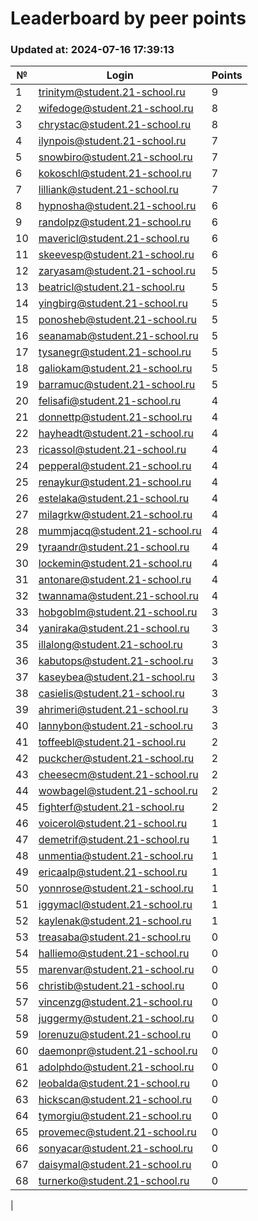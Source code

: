 # Leaderboard by peer points

### Updated at: 2024-07-16 17:39:13

| № | Login | Points |
|---|-------|--------|
|1|trinitym@student.21-school.ru|9|
|2|wifedoge@student.21-school.ru|8|
|3|chrystac@student.21-school.ru|8|
|4|ilynpois@student.21-school.ru|7|
|5|snowbiro@student.21-school.ru|7|
|6|kokoschl@student.21-school.ru|7|
|7|lilliank@student.21-school.ru|7|
|8|hypnosha@student.21-school.ru|6|
|9|randolpz@student.21-school.ru|6|
|10|mavericl@student.21-school.ru|6|
|11|skeevesp@student.21-school.ru|6|
|12|zaryasam@student.21-school.ru|5|
|13|beatricl@student.21-school.ru|5|
|14|yingbirg@student.21-school.ru|5|
|15|ponosheb@student.21-school.ru|5|
|16|seanamab@student.21-school.ru|5|
|17|tysanegr@student.21-school.ru|5|
|18|galiokam@student.21-school.ru|5|
|19|barramuc@student.21-school.ru|5|
|20|felisafi@student.21-school.ru|4|
|21|donnettp@student.21-school.ru|4|
|22|hayheadt@student.21-school.ru|4|
|23|ricassol@student.21-school.ru|4|
|24|pepperal@student.21-school.ru|4|
|25|renaykur@student.21-school.ru|4|
|26|estelaka@student.21-school.ru|4|
|27|milagrkw@student.21-school.ru|4|
|28|mummjacq@student.21-school.ru|4|
|29|tyraandr@student.21-school.ru|4|
|30|lockemin@student.21-school.ru|4|
|31|antonare@student.21-school.ru|4|
|32|twannama@student.21-school.ru|4|
|33|hobgoblm@student.21-school.ru|3|
|34|yaniraka@student.21-school.ru|3|
|35|illalong@student.21-school.ru|3|
|36|kabutops@student.21-school.ru|3|
|37|kaseybea@student.21-school.ru|3|
|38|casielis@student.21-school.ru|3|
|39|ahrimeri@student.21-school.ru|3|
|40|lannybon@student.21-school.ru|3|
|41|toffeebl@student.21-school.ru|2|
|42|puckcher@student.21-school.ru|2|
|43|cheesecm@student.21-school.ru|2|
|44|wowbagel@student.21-school.ru|2|
|45|fighterf@student.21-school.ru|2|
|46|voicerol@student.21-school.ru|1|
|47|demetrif@student.21-school.ru|1|
|48|unmentia@student.21-school.ru|1|
|49|ericaalp@student.21-school.ru|1|
|50|yonnrose@student.21-school.ru|1|
|51|iggymacl@student.21-school.ru|1|
|52|kaylenak@student.21-school.ru|1|
|53|treasaba@student.21-school.ru|0|
|54|halliemo@student.21-school.ru|0|
|55|marenvar@student.21-school.ru|0|
|56|christib@student.21-school.ru|0|
|57|vincenzg@student.21-school.ru|0|
|58|juggermy@student.21-school.ru|0|
|59|lorenuzu@student.21-school.ru|0|
|60|daemonpr@student.21-school.ru|0|
|61|adolphdo@student.21-school.ru|0|
|62|leobalda@student.21-school.ru|0|
|63|hickscan@student.21-school.ru|0|
|64|tymorgiu@student.21-school.ru|0|
|65|provemec@student.21-school.ru|0|
|66|sonyacar@student.21-school.ru|0|
|67|daisymal@student.21-school.ru|0|
|68|turnerko@student.21-school.ru|0|
|
